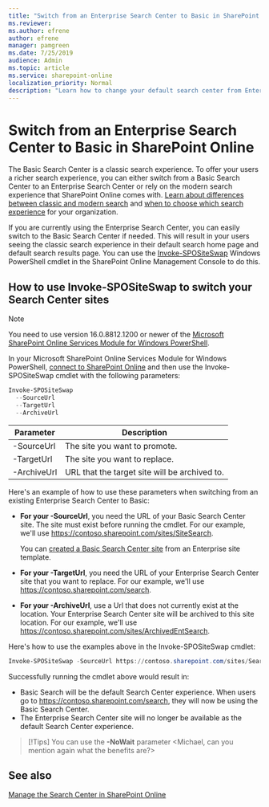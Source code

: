 ```yaml
---
title: "Switch from an Enterprise Search Center to Basic in SharePoint Online"
ms.reviewer: 
ms.author: efrene
author: efrene
manager: pamgreen
ms.date: 7/25/2019
audience: Admin
ms.topic: article
ms.service: sharepoint-online
localization_priority: Normal
description: "Learn how to change your default search center from Enterprise back to Basic."
---
```


# Switch from an Enterprise Search Center to Basic in SharePoint Online

The Basic Search Center is a classic search experience. To offer your users a richer search experience, you can either switch from a Basic Search Center to an Enterprise Search Center or rely on the modern search experience that SharePoint Online comes with. [Learn about differences between classic and modern search](https://docs.microsoft.com/sharepoint/differences-classic-modern-search) and [when to choose which search experience](https://docs.microsoft.com/sharepoint/get-started-with-modern-search-experience) for your organization.

If you are currently using the Enterprise Search Center, you can easily switch to the Basic Search Center if needed.  This will result in your users seeing the classic search experience in their default search home page and default search results page.  You can use the [Invoke-SPOSiteSwap](https://docs.microsoft.com/en-us/powershell/module/sharepoint-online/invoke-spositeswap?view=sharepoint-ps) Windows PowerShell cmdlet in the SharePoint Online Management Console to do this. 

## How to use Invoke-SPOSiteSwap to switch your Search Center sites

>[!Note]
> You need to use version 16.0.8812.1200 or newer of the [Microsoft SharePoint Online Services Module for Windows PowerShell](https://www.microsoft.com/download/details.aspx?id=35588).

In your Microsoft SharePoint Online Services Module for Windows PowerShell, [connect to SharePoint Online](https://docs.microsoft.com/powershell/sharepoint/sharepoint-online/connect-sharepoint-online?view=sharepoint-ps) and then use the Invoke-SPOSiteSwap cmdlet with the following parameters:

```PowerShell  
Invoke-SPOSiteSwap  
  --SourceUrl
  --TargetUrl  
  --ArchiveUrl  
```


| Parameter | Description | 
| ------------- |-------------| 
|-SourceUrl    | The site you want to promote.  | 
|-TargetUrl     | The site you want to replace.      |   
|-ArchiveUrl | URL that the target site will be archived to.      |  
Here's an example of how to use these parameters when switching from an existing Enterprise Search Center to Basic:

- **For your -SourceUrl**, you need the URL of your Basic Search Center site. The site must exist before running the cmdlet. For our example, we'll use <spam><spam>https://contoso.sharepoint.com/sites/SiteSearch<spam><spam>.

    You can [created a Basic Search Center site](https://support.office.com/en-ie/article/using-templates-to-create-different-kinds-of-sharepoint-sites-449eccec-ff99-4cf3-b62e-dcfee37e8da4) from an Enterprise site template.
- **For your -TargetUrl**, you need the URL of your Enterprise Search Center site that you want to replace. For our example, we'll use <spam><spam>https://contoso.sharepoint.com/search<spam><spam>.
- **For your -ArchiveUrl**, use a Url that does not currently exist at the location. Your Enterprise Search Center site will be archived to this site location. For our example, we'll use <spam><spam>https://contoso.sharepoint.com/sites/ArchivedEntSearch<spam><spam>. 

Here's how to use the examples above in the Invoke-SPOSiteSwap cmdlet:

```PowerShell  
Invoke-SPOSiteSwap -SourceUrl https://contoso.sharepoint.com/sites/SearchSite -TargetUrl https://contoso.sharepoint.com/search -ArchiveUrl https://contoso.sharepoint.com/sites/ArchivedEntSearch
```

Successfully running the cmdlet above would result in:
- Basic Search will be the default Search Center experience. When users go to <spam><spam>https://contoso.sharepoint.com/search<spam><spam>, they will now be using the Basic Search Center.
- The Enterprise Search Center site will no longer be available as the default Search Center experience.

>[!Tips]
> You can use the **-NoWait** parameter <Michael, can you mention again what the benefits are?>  


    
## See also
<a name="__toc347912381"> </a>

[Manage the Search Center in SharePoint Online](manage-search-center.md)
  


